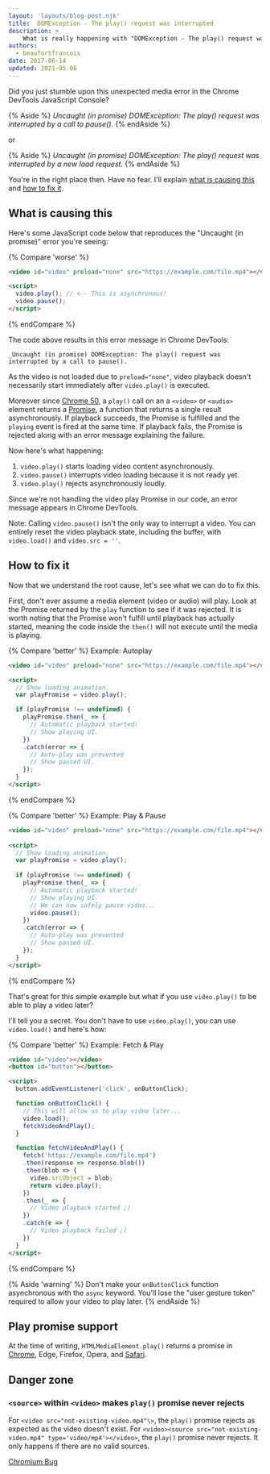 ```yaml
---
layout: 'layouts/blog-post.njk'
title:  DOMException - The play() request was interrupted
description: >
    What is really happening with "DOMException - The play() request was interrupted"?
authors: 
  - beaufortfrancois
date: 2017-06-14
updated: 2021-05-06
---
```


Did you just stumble upon this unexpected media error in the Chrome DevTools
JavaScript Console?

{% Aside %}
_Uncaught (in promise) DOMException: The play() request was interrupted by a call to pause()._
{% endAside %}

or

{% Aside %}
_Uncaught (in promise) DOMException: The play() request was interrupted by a new load request._
{% endAside %}


You're in the right place then. Have no fear. I'll explain [what is causing
this](#error) and [how to fix it](#fix).

## What is causing this

Here's some JavaScript code below that reproduces the "Uncaught (in promise)"
error you're seeing:

{% Compare 'worse' %}

```html
<video id="video" preload="none" src="https://example.com/file.mp4"></video>

<script>
  video.play(); // <-- This is asynchronous!
  video.pause();
</script>
```
{% endCompare %}


The code above results in this error message in Chrome DevTools: 

`_Uncaught (in promise) DOMException: The play() request was interrupted by a call to pause().`

As the video is not loaded due to `preload="none"`, video playback doesn't
necessarily start immediately after `video.play()` is executed.

Moreover since [Chrome 50], a `play()` call on an a `<video>` or `<audio>`
element returns a [Promise], a function that returns a single result
asynchronously. If playback succeeds, the Promise is fulfilled and the
`playing` event is fired at the same time. If playback fails, the Promise is
rejected along with an error message explaining the failure.

Now here's what happening:

1. `video.play()` starts loading video content asynchronously.
2. `video.pause()` interrupts video loading because it is not ready yet. 
3. `video.play()` rejects asynchronously loudly.

Since we're not handling the video play Promise in our code, an error message
appears in Chrome DevTools.

Note: Calling `video.pause()` isn't the only way to interrupt a video. You can
entirely reset the video playback state, including the buffer, with
`video.load()` and `video.src = ''`.

## How to fix it

Now that we understand the root cause, let's see what we can do to fix this.

First, don't ever assume a media element (video or audio) will play. Look at
the Promise returned by the `play` function to see if it was rejected. It is
worth noting that the Promise won't fulfill until playback has actually
started, meaning the code inside the `then()` will not execute until the media
is playing.

{% Compare 'better' %}
Example: Autoplay

```html
<video id="video" preload="none" src="https://example.com/file.mp4"></video>

<script>
  // Show loading animation.
  var playPromise = video.play();

  if (playPromise !== undefined) {
    playPromise.then(_ => {
      // Automatic playback started!
      // Show playing UI.
    })
    .catch(error => {
      // Auto-play was prevented
      // Show paused UI.
    });
  }
</script>
```
{% endCompare %}

{% Compare 'better' %}
Example: Play & Pause

```html
<video id="video" preload="none" src="https://example.com/file.mp4"></video>
 
<script>
  // Show loading animation.
  var playPromise = video.play();
 
  if (playPromise !== undefined) {
    playPromise.then(_ => {
      // Automatic playback started!
      // Show playing UI.
      // We can now safely pause video...
      video.pause();
    })
    .catch(error => {
      // Auto-play was prevented
      // Show paused UI.
    });
  }
</script>
```
{% endCompare %}


That's great for this simple example but what if you use `video.play()` to be
able to play a video later?

I'll tell you a secret. You don't have to use `video.play()`, you can use
`video.load()` and here's how:

{% Compare 'better' %}
Example: Fetch & Play

```html
<video id="video"></video>
<button id="button"></button>

<script>
  button.addEventListener('click', onButtonClick);

  function onButtonClick() {
    // This will allow us to play video later...
    video.load();
    fetchVideoAndPlay();
  }

  function fetchVideoAndPlay() {
    fetch('https://example.com/file.mp4')
    .then(response => response.blob())
    .then(blob => {
      video.srcObject = blob;
      return video.play();
    })
    .then(_ => {
      // Video playback started ;)
    })
    .catch(e => {
      // Video playback failed ;(
    })
  }
</script>
```
{% endCompare %}

{% Aside 'warning' %}
Don't make your `onButtonClick` function asynchronous with the `async`
keyword. You'll lose the "user gesture token" required to allow
your video to play later.
{% endAside %}

## Play promise support

At the time of writing, `HTMLMediaElement.play()` returns a promise in
[Chrome], Edge, Firefox, Opera, and [Safari].

## Danger zone 

### `<source>` within `<video>` makes `play()` promise never rejects

For `<video src="not-existing-video.mp4"\>`, the `play()` promise rejects as
expected as the video doesn't exist. For `<video><source
src="not-existing-video.mp4" type='video/mp4'></video>`, the `play()` promise
never rejects. It only happens if there are no valid sources.

[Chromium Bug](https://bugs.chromium.org/p/chromium/issues/detail?id=718647)

[promise]: https://developers.google.com/web/fundamentals/getting-started/primers/promises
[chrome 50]: https://developers.google.com/web/updates/2016/03/play-returns-promise
[chrome]: https://www.chromestatus.com/feature/5920584248590336
[safari]: https://webkit.org/blog/7734/auto-play-policy-changes-for-macos/
[edge]: https://developer.microsoft.com/microsoft-edge/platform/issues/11998448/
